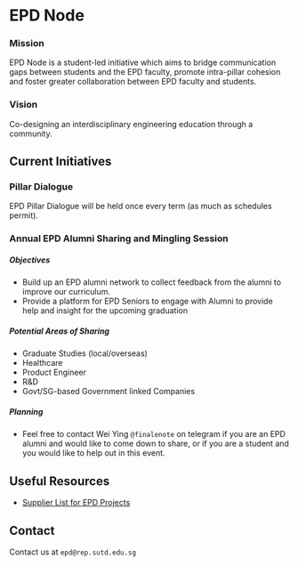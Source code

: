 EPD Node 
======
### Mission
EPD Node is a student-led initiative which aims to bridge communication gaps between students and the EPD faculty, promote intra-pillar cohesion and foster greater collaboration between EPD faculty and students.

### Vision
Co-designing an interdisciplinary engineering education through a community.

Current Initiatives
-------------------
### Pillar Dialogue
EPD Pillar Dialogue will be held once every term (as much as schedules permit).





### Annual EPD Alumni Sharing and Mingling Session
##### Objectives
- Build up an EPD alumni network to collect feedback from the alumni to improve our curriculum.
- Provide a platform for EPD Seniors to engage with Alumni to provide help and insight for the upcoming graduation

##### Potential Areas of Sharing
- Graduate Studies (local/overseas)
- Healthcare
- Product Engineer
- R&D
- Govt/SG-based Government linked Companies

##### Planning
- Feel free to contact Wei Ying ```@finalenote``` on telegram if you are an EPD alumni and would like to come down to share, or if you are a student and you would like to help out in this event.

Useful Resources
-------------------
- [Supplier List for EPD Projects](https://sutdapac-my.sharepoint.com/:x:/g/personal/epd_rep_sutd_edu_sg/ESRZQtGx71pLqurk7Gz4h14BJQLqnxSvOEfcbw034Q-o9g?e=Y7SAPT)

Contact
-------
Contact us at ```epd@rep.sutd.edu.sg```


